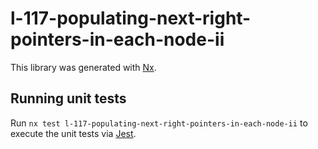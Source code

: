 # l-117-populating-next-right-pointers-in-each-node-ii

This library was generated with [Nx](https://nx.dev).

## Running unit tests

Run `nx test l-117-populating-next-right-pointers-in-each-node-ii` to execute the unit tests via [Jest](https://jestjs.io).
